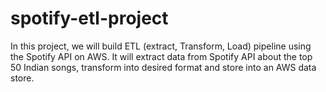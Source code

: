 # spotify-etl-project
In this project, we will build ETL (extract, Transform, Load) pipeline using the Spotify API on AWS. It will extract data from Spotify API about the top 50 Indian songs, transform into desired format and store into an AWS data store.
